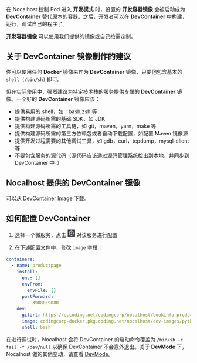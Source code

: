 在 Nocalhost 控制 Pod 进入 **开发模式** 时，设置的 **开发容器镜像** 会被启动成为 **DevContainer** 替代原本的容器。之后，开发者可以在 **DevContainer** 中构建，运行，调试自己的程序了。

**开发容器镜像** 可以使用我们提供的镜像或自己按需定制。

## 关于 DevContainer 镜像制作的建议

你可以使用任何 **Docker** 镜像来作为 **DevContainer** 镜像，只要他包含基本的 `shell (/bin/sh)` 即可。

但在实际使用中，强烈建议为特定技术栈的服务提供专属的 **DevContainer** 镜像。一个好的 **DevContainer** 镜像应该：

- 提供易用的 shell，如：bash,zsh 等
- 提供构建源码所需的基础 SDK，如 JDK
- 提供构建源码所需的工具链，如 git，maven，yarn，make 等
- 提供构建源码所需的第三方依赖包或者自动下载配置，如配置 Maven 镜像源
- 提供开发过程需要的其他调试工具，如 gdb，curl，tcpdump，mysql-client 等
- 不要包含服务的源代码（源代码应该通过源码管理系统检出到本地，并同步到 DevContainer 中。）

## Nocalhost 提供的 DevContainer 镜像

可以从 [DevContainer Image](https://github.com/nocalhost/dev-container) 下载。

## 如何配置 DevContainer

1. 选择一个微服务，点击 <img src='../../../assets/images/icons/nocalhost-config-icon.jpg' width="20" /> 对该服务进行配置

2. 在下述配置文件中，修改 `image` 字段：

```yml hl_lines="11"
containers:
  - name: productpage
    install:
      env: []
      envFrom:
        envFile: []
      portForward:
        - 39080:9080
    dev:
      gitUrl: https://e.coding.net/codingcorp/nocalhost/bookinfo-productpage.git
      image: codingcorp-docker.pkg.coding.net/nocalhost/dev-images/python:3.7.7-slim-productpage
      shell: bash
```

在进行调试时，Nocalhost 会将 DevContainer 的启动命令覆盖为 `/bin/sh -c tail -f /dev/null` 以确保 DevContainer 不会意外退出。关于 **DevMode** 下，Nocalhost 做的其他变动，请查看 [DevMode](../core-concept#devmode)。